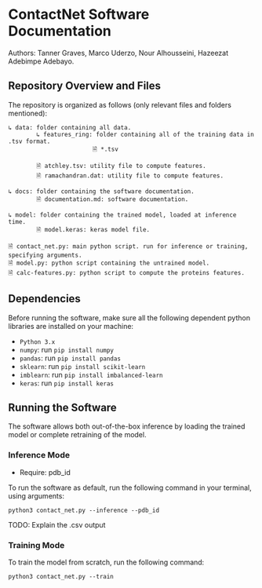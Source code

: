 # ContactNet Software Documentation

Authors: Tanner Graves, Marco Uderzo, Nour Alhousseini, Hazeezat Adebimpe Adebayo.

## Repository Overview and Files

The repository is organized as follows (only relevant files and folders mentioned):

```
↳ data: folder containing all data.
        ↳ features_ring: folder containing all of the training data in .tsv format.
                        🗎 *.tsv

        🗎 atchley.tsv: utility file to compute features.
        🗎 ramachandran.dat: utility file to compute features.

↳ docs: folder containing the software documentation.
        🗎 documentation.md: software documentation.

↳ model: folder containing the trained model, loaded at inference time.
        🗎 model.keras: keras model file.
      
🗎 contact_net.py: main python script. run for inference or training, specifying arguments.
🗎 model.py: python script containing the untrained model.
🗎 calc-features.py: python script to compute the proteins features.
```

## Dependencies

Before running the software, make sure all the following dependent python libraries are installed on your machine:

- `Python 3.x`
- `numpy`: run `pip install numpy`
- `pandas`: run `pip install pandas`
- `sklearn`: run `pip install scikit-learn`
- `imblearn`: run `pip install imbalanced-learn`
- `keras`: run `pip install keras`

## Running the Software

The software allows both out-of-the-box inference by loading the trained model or complete retraining of the model.

### Inference Mode

- Require: pdb_id
 
To run the software as default, run the following command in your terminal, using arguments:


`python3 contact_net.py --inference --pdb_id`

TODO: Explain the .csv output

### Training Mode

To train the model from scratch, run the following command:

`python3 contact_net.py --train`


